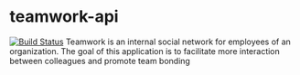 # teamwork-api
[![Build Status](https://travis-ci.org/usmanoa/teamwork-api.svg?branch=develop)](https://travis-ci.org/usmanoa/teamwork-api)
Teamwork is an ​internal social network for employees of an organization. The goal of this application is to facilitate more interaction between colleagues and promote team bonding

